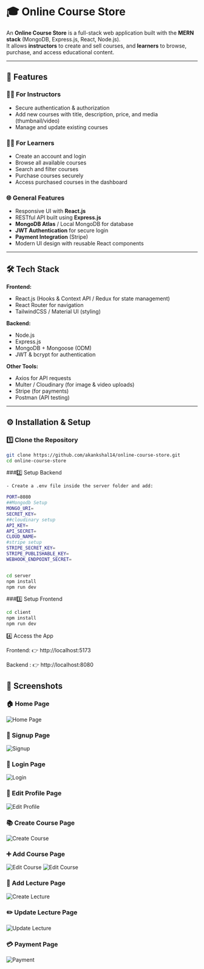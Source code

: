 # 🎓 Online Course Store

An **Online Course Store** is a full-stack web application built with the **MERN stack** (MongoDB, Express.js, React, Node.js).  
It allows **instructors** to create and sell courses, and **learners** to browse, purchase, and access educational content.

---

## 🚀 Features

### 👩‍🏫 For Instructors
- Secure authentication & authorization
- Add new courses with title, description, price, and media (thumbnail/video)
- Manage and update existing courses

### 👩‍🎓 For Learners
- Create an account and login
- Browse all available courses
- Search and filter courses
- Purchase courses securely
- Access purchased courses in the dashboard

### 🌐 General Features
- Responsive UI with **React.js**
- RESTful API built using **Express.js**
- **MongoDB Atlas** / Local MongoDB for database
- **JWT Authentication** for secure login
- **Payment Integration** (Stripe)
- Modern UI design with reusable React components

---

## 🛠️ Tech Stack

**Frontend:**
- React.js (Hooks & Context API / Redux for state management)
- React Router for navigation
- TailwindCSS / Material UI (styling)

**Backend:**
- Node.js
- Express.js
- MongoDB + Mongoose (ODM)
- JWT & bcrypt for authentication

**Other Tools:**
- Axios for API requests
- Multer / Cloudinary (for image & video uploads)
- Stripe  (for payments)
- Postman (API testing)

---
## ⚙️ Installation & Setup

### 1️⃣ Clone the Repository
```bash
git clone https://github.com/akankshal14/online-course-store.git
cd online-course-store
```
###2️⃣ Setup Backend
```bash
- Create a .env file inside the server folder and add:

PORT=8080
##Mongodb Setup
MONGO_URI=
SECRET_KEY=
##cloudinary setup
API_KEY=
API_SECRET=
CLOUD_NAME=
#stripe setup
STRIPE_SECRET_KEY=
STRIPE_PUBLISHABLE_KEY=
WEBHOOK_ENDPOINT_SECRET=


cd server
npm install
npm run dev
```
###3️⃣ Setup Frontend
```bash
cd client
npm install
npm run dev
```
4️⃣ Access the App

Frontend: 👉 http://localhost:5173

Backend : 👉 http://localhost:8080

## 📸 Screenshots

### 🏠 Home Page
![Home Page](./ScreenShots/Home.png)

### 📝 Signup Page
![Signup](./ScreenShots/Signup.png)

### 🔑 Login Page
![Login](./ScreenShots/Login.png)

### 👤 Edit Profile Page
![Edit Profile](./ScreenShots/Profile.png)

### 📚 Create Course Page
![Create Course](./ScreenShots/CreateCourse.png)

### ➕ Add Course Page
![Edit Course](./ScreenShots/EditCourse.png)
![Edit Course](./ScreenShots/EditCourse2.png)

### 🎥 Add Lecture Page
![Create Lecture](./ScreenShots/CreateLecture.png)

### ✏️ Update Lecture Page
![Update Lecture](./ScreenShots/UpdateLecture.png)

### 💳 Payment Page
![Payment](./ScreenShots/Payment.png)


